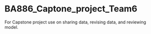 # BA886_Captone_project_Team6
For Capstone project use on sharing data, revising data, and reviewing model. 
